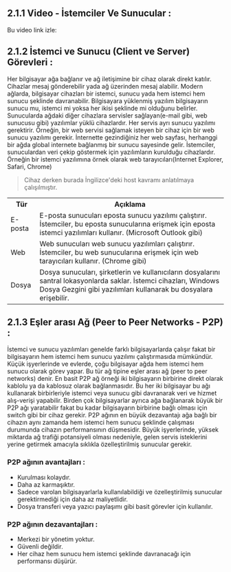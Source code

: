 ## 2.1.1 Video - İstemciler Ve Sunucular : 
Bu video link izle: 

## 2.1.2 İstemci ve Sunucu (Client ve Server) Görevleri : 
Her bilgisayar ağa bağlanır ve ağ iletişimine bir cihaz olarak direkt katılır. Cihazlar mesaj gönderebilir yada ağ üzerinden mesaj alabilir. Modern ağlarda, bilgisayar cihazları bir istemci, sunucu yada hem istemci hem sunucu şeklinde davranabilir. Bilgisayara yüklenmiş yazılım bilgisayarın sunucu mu, istemci mi yoksa her ikisi şeklinde mi olduğunu belirler. Sunucularda ağdaki diğer cihazlara servisler sağlayan(e-mail gibi, web sunucusu gibi) yazılımlar yüklü cihazlardır. Her servis ayrı sunucu yazılımı gerektirir. Örneğin, bir web servisi sağlamak isteyen bir cihaz için bir web sunucu yazılımı gerekir. İnternette gezindiğiniz her web sayfası,  herhanggi  bir ağda global internete bağlanmış bir sunucu sayesinde gelir.
İstemciler, sunuculardan veri çekip göstermek için yazılımların kurulduğu cihazlardır. Örneğin bir istemci yazılımına örnek olarak web tarayıcıları(Internet Explorer, Safari, Chrome)
> Cihaz derken burada İngilizce'deki host kavramı anlatılmaya çalışılmıştır.
<table>
<tr>
<th>Tür</th>
<th>Açıklama</th>
</tr>
<tr>
<td>
E-posta</td>
<td>
E-posta sunucuları eposta sunucu yazılımı çalıştırır. İstemciler, bu eposta sunucularına erişmek için  eposta istemci yazılımları kullanır. (Microsoft Outlook gibi)
</td>
</tr>
<tr>
<td>
Web</td>
<td>
Web sunucuları web sunucu yazılımları çalıştırır. İstemciler, bu web sunucularına erişmek için web tarayıcıları kullanır. (Chrome gibi)
</td>
</tr>
<tr>
<td>
Dosya</td>
<td>
Dosya sunucuları,  şirketlerin ve kullanıcıların dosyalarını santral lokasyonlarda saklar. İstemci cihazları, Windows Dosya Gezgini gibi yazılımları
kullanarak bu dosyalara erişebilir.</td>
</tr>


</table>

## 2.1.3 Eşler arası Ağ (Peer to Peer Networks - P2P) :
İstemci ve sunucu yazılımları genelde farklı bilgisayarlarda çalışır fakat bir bilgisayarın hem istemci hem sunucu yazılımı çalıştırmasıda mümkündür. Küçük işyerlerinde ve evlerde, çoğu bilgisayar ağda hem istemci hem sunucu olarak görev yapar. Bu tür ağ tipine eşler arası ağ (peer to peer networks) denir.
En basit P2P ağ örneği iki bilgisayarın birbirine direkt olarak kablolu ya da kablosuz olarak bağlanmasıdır. Bu her iki bilgisayar bu ağı kullanarak birbirleriyle istemci veya sunucu gibi davranarak veri ve hizmet alış-verişi yapabilir. Birden çok bilgisayarlar ayrıca ağa bağlanarak büyük bir P2P ağı yaratabilir fakat bu kadar bilgisayarın birbirine bağlı olması için switch gibi bir cihaz gerekir. P2P ağının en büyük dezavantajı ağa bağlı bir cihazın aynı zamanda hem istemci hem sunucu şeklinde çalışması durumunda cihazın performansının düşmesidir.
Büyük işyerlerinde, yüksek miktarda ağ trafiği potansiyeli olması nedeniyle, gelen servis isteklerini yerine getirmek amacıyla sıklıkla özelleştirilmiş sunucular gerekir.
### P2P ağının avantajları : 
* Kurulması kolaydır.
* Daha az karmaşıktır. 
* Sadece varolan bilgisayarlarla kullanılabildiği ve özelleştirilmiş sunucular gerektirmediği için daha az maliyetlidir.
* Dosya transferi veya yazıcı paylaşımı gibi basit görevler için kullanılır.
### P2P ağının dezavantajları :
* Merkezi bir yönetim yoktur.
* Güvenli değildir. 
* Her cihaz hem sunucu hem istemci şeklinde davranacağı için performansı düşürür.